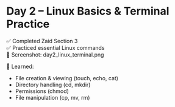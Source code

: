 # Day 2 – Linux Basics & Terminal Practice

✅ Completed Zaid Section 3  
✅ Practiced essential Linux commands  
📸 Screenshot: day2_linux_terminal.png

🧠 Learned:
- File creation & viewing (touch, echo, cat)
- Directory handling (cd, mkdir)
- Permissions (chmod)
- File manipulation (cp, mv, rm)
